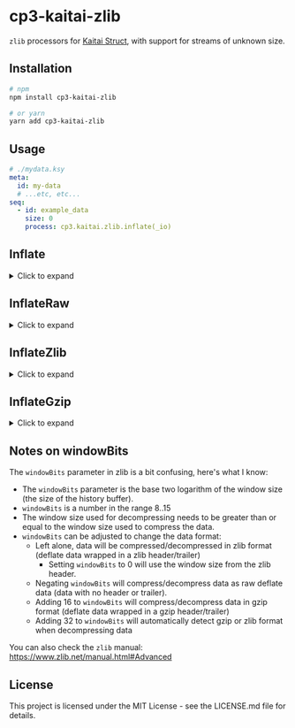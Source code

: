 cp3-kaitai-zlib
===============

`zlib` processors for [Kaitai Struct](https://kaitai.io/), with support for streams of unknown size.

## Installation

```sh
# npm
npm install cp3-kaitai-zlib

# or yarn
yarn add cp3-kaitai-zlib
```

## Usage

```yaml
# ./mydata.ksy
meta:
  id: my-data
  # ...etc, etc...
seq:
  - id: example_data
    size: 0
    process: cp3.kaitai.zlib.inflate(_io)
```

## Inflate

<details><summary>Click to expand</summary>

### cp3.kaitai.zlib.inflate

Decompresses the data. This will automatically detect gzip and zlib data (but not raw deflate data).

#### Example

```yaml
seq:
  - id: glib_or_zlib_data_with_known_size
    size: 80
    process: cp3.kaitai.zlib.inflate
```

### cp3.kaitai.zlib.inflate(windowBits)

Decompresses the data using the specified `windowBits`.


#### Parameters

 - `windowBits`
   - `0` To use the windowBits from the zlib header.
   - A number between `8` and `15` for zlib.
   - A number between `-8` and `-15` for raw deflate.
   - A number between `24` and `31` for gzip.
   - A number between `40` and `47` to auto-detect zlib and gzip.
   - See [Notes on windowBits](#notes-on-windowbits).

#### Example

```yaml
seq:
  - id: raw_data_with_known_size
    size: 80
    process: cp3.kaitai.zlib.inflate(-15)
```

### cp3.kaitai.zlib.inflate(stream)

Decompresses the stream until the stream ends or the end of the compressed data is reached. This will automatically detect gzip and zlib data (but not raw deflate data).

#### Parameters

 - `stream` - The kaitai stream to read from.

#### Example

```yaml
seq:
  - id: glib_or_zlib_data_with_unknown_size
    size: 0
    process: cp3.kaitai.zlib.inflate(_io)
```

### cp3.kaitai.zlib.inflate(_io, windowBits)

Decompresses the stream using the specified `windowBits` until the stream ends or the end of the compressed data is reached.

#### Parameters

 - `stream` - The kaitai stream to read from.
 - `windowBits`
   - `0` To use the windowBits from the zlib header.
   - A number between `8` and `15` for zlib.
   - A number between `-8` and `-15` for raw deflate.
   - A number between `24` and `31` for gzip.
   - A number between `40` and `47` to auto-detect zlib and gzip.
   - See [Notes on windowBits](#notes-on-windowbits).

#### Example

```yaml
seq:
  - id: glib_data_with_unknown_size
    size: 0
    process: cp3.kaitai.zlib.inflate(_io, 31)
```

</details>

## InflateRaw

<details><summary>Click to expand</summary>

### cp3.kaitai.zlib.inflate_raw

Decompresses raw deflate data.

#### Example

```yaml
seq:
  - id: raw_data_with_known_size
    size: 80
    process: cp3.kaitai.zlib.inflate_raw
```

### cp3.kaitai.zlib.inflate_raw(windowBits)

Decompresses raw deflate data with the given `windowBits`. Note: this will automatically adjust `windowBits` for raw deflate decompression.

#### Parameters

 - `windowBits` - A number between `8` and `15`. See [Notes on windowBits](#notes-on-windowbits).

#### Example

```yaml
seq:
  - id: raw_data_with_known_size
    size: 80
    process: cp3.kaitai.zlib.inflate(15)
```

</details>

## InflateZlib

<details><summary>Click to expand</summary>

### cp3.kaitai.zlib.inflate_zlib

Decompresses zlib data.

#### Example

```yaml
seq:
  - id: zlib_data_with_known_size
    size: 80
    process: cp3.kaitai.zlib.inflate_zlib
```

### cp3.kaitai.zlib.inflate_zlib(stream)

Decompresses the zlib stream until the stream ends or the end of the compressed data is reached.

#### Parameters

 - `stream` - The kaitai stream to read from.

#### Example

```yaml
seq:
  - id: zlib_data_with_unknown_size
    size: 0
    process: cp3.kaitai.zlib.inflate_zlib(_io)
```

### cp3.kaitai.zlib.inflate_zlib(windowBits)

Decompresses zlib data using the specified `windowBits`. Note: this will automatically adjust `windowBits` for zlib decompression.

#### Parameters

 - `windowBits` - A number between `8` and `15`. See [Notes on windowBits](#notes-on-windowbits).

#### Example

```yaml
seq:
  - id: zlib_data_with_known_size
    size: 80
    process: cp3.kaitai.zlib.inflate_zlib(15)
```

### cp3.kaitai.zlib.inflate_zlib(stream, windowBits)

Decompresses the zlib stream using the specified `windowBits` until the stream ends or the end of the compressed data is reached. Note: this will automatically adjust `windowBits` for zlib decompression.

#### Parameters

 - `stream` - The kaitai stream to read from.
 - `windowBits` - A number between `8` and `15`. See [Notes on windowBits](#notes-on-windowbits).

#### Example

```yaml
seq:
  - id: zlib_data_with_unnown_size
    size: 0
    process: cp3.kaitai.zlib.inflate_zlib(_io, 15)
```

</details>

## InflateGzip

<details><summary>Click to expand</summary>

### cp3.kaitai.zlib.inflate_gzip

Decompresses gzip data.

#### Example

```yaml
seq:
  - id: gzip_data_with_known_size
    size: 80
    process: cp3.kaitai.zlib.inflate_gzip
```

### cp3.kaitai.zlib.inflate_gzip(stream)

Decompresses the gzip stream until the stream ends or the end of the compressed data is reached.

#### Parameters

 - `stream` - The kaitai stream to read from.

#### Example

```yaml
seq:
  - id: gzip_data_with_unknown_size
    size: 0
    process: cp3.kaitai.zlib.inflate_gzip(_io)
```

### cp3.kaitai.zlib.inflate_gzip(windowBits)

Decompresses gzip data using the specified `windowBits`. Note: this will automatically adjust `windowBits` for gzip decompression.

#### Parameters

 - `windowBits` - A number between `8` and `15`. See [Notes on windowBits](#notes-on-windowbits).

#### Example

```yaml
seq:
  - id: gzip_data_with_known_size
    size: 80
    process: cp3.kaitai.gzip.inflate_gzip(15)
```

### cp3.kaitai.zlib.inflate_gzip(stream, windowBits)

Decompresses the gzip stream using the specified `windowBits` until the stream ends or the end of the compressed data is reached. Note: this will automatically adjust `windowBits` for gzip decompression.

#### Parameters

 - `stream` - The kaitai stream to read from.
 - `windowBits` - A number between `8` and `15`. See [Notes on windowBits](#notes-on-windowbits).

#### Example

```yaml
seq:
  - id: gzip_data_with_unnown_size
    size: 0
    process: cp3.kaitai.zlib.inflate_gzip(_io, 15)
```

</details>

## Notes on windowBits

The `windowBits` parameter in zlib is a bit confusing, here's what I know:
- The `windowBits` parameter is the base two logarithm of the window size (the size of the history buffer).
- `windowBits` is a number in the range 8..15
- The window size used for decompressing needs to be greater than or equal to the window size used to compress the data.
- `windowBits` can be adjusted to change the data format:
  - Left alone, data will be compressed/decompressed in zlib format (deflate data wrapped in a zlib header/trailer)
    - Setting `windowBits` to 0 will use the window size from the zlib header.
  - Negating `windowBits` will compress/decompress data as raw deflate data (data with no header or trailer).
  - Adding 16 to `windowBits` will compress/decompress data in gzip format (deflate data wrapped in a gzip header/trailer)
  - Adding 32 to `windowBits` will automatically detect gzip or zlib format when decompressing data

You can also check the `zlib` manual: https://www.zlib.net/manual.html#Advanced

## License

This project is licensed under the MIT License - see the LICENSE.md file for details.

